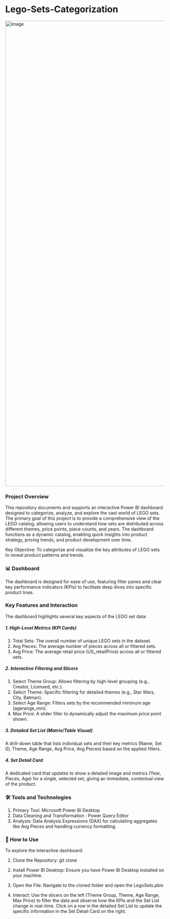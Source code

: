# Lego-Sets-Categorization

<img width="2755" height="1470" alt="image" src="https://github.com/user-attachments/assets/9bb7dd47-4b9e-47a2-b77c-980a4a8c59cf" />

### Project Overview
This repository documents and supports an interactive Power BI dashboard designed to categorize, analyze, and explore the vast world of LEGO sets. The primary goal of this project is to provide a comprehensive view of the LEGO catalog, allowing users to understand how sets are distributed across different themes, price points, piece counts, and years.
The dashboard functions as a dynamic catalog, enabling quick insights into product strategy, pricing trends, and product development over time.

Key Objective: To categorize and visualize the key attributes of LEGO sets to reveal product patterns and trends.

### 📊 Dashboard 
The dashboard is designed for ease of use, featuring filter panes and clear key performance indicators (KPIs) to facilitate deep dives into specific product lines.

### Key Features and Interaction
The dashboard highlights several key aspects of the LEGO set data:

##### 1. High-Level Metrics (KPI Cards)
1. Total Sets: The overall number of unique LEGO sets in the dataset.
2. Avg Pieces: The average number of pieces across all or filtered sets.
3. Avg Price: The average retail price (US_retailPrice) across all or filtered sets.

##### 2. Interactive Filtering and Slicers
1. Select Theme Group: Allows filtering by high-level grouping (e.g., Creator, Licensed, etc.).
2. Select Theme: Specific filtering for detailed themes (e.g., Star Wars, City, Batman).
3. Select Age Range: Filters sets by the recommended minimum age (agerange_min).
4. Max Price: A slider filter to dynamically adjust the maximum price point shown.

##### 3. Detailed Set List (Matrix/Table Visual) 
A drill-down table that lists individual sets and their key metrics (Name, Set ID, Theme, Age Range, Avg Price, Avg Pieces) based on the applied filters.

##### 4. Set Detail Card
A dedicated card that updates to show a detailed image and metrics (Year, Pieces, Age) for a single, selected set, giving an immediate, contextual view of the product.

### 🛠️ Tools and Technologies
1. Primary Tool: Microsoft Power BI Desktop
2. Data Cleaning and Transformation : Power Query Editor
3. Analysis: Data Analysis Expressions (DAX) for calculating aggregates like Avg Pieces and handling currency formatting.

### 🚀 How to Use
To explore the interactive dashboard:

1. Clone the Repository:
git clone 

2. Install Power BI Desktop: Ensure you have Power BI Desktop installed on your machine.

3. Open the File: Navigate to the cloned folder and open the LegoSets.pbix

4. Interact: Use the slicers on the left (Theme Group, Theme, Age Range, Max Price) to filter the data and observe how the KPIs and the Set List change in real-time. Click on a row in the detailed Set List to update the specific information in the Set Detail Card on the right.
